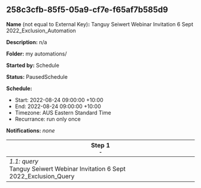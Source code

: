 ## 258c3cfb-85f5-05a9-cf7e-f65af7b585d9

**Name** (not equal to External Key)**:** Tanguy Seiwert Webinar Invitation 6 Sept 2022_Exclusion_Automation

**Description:** n/a

**Folder:** my automations/

**Started by:** Schedule

**Status:** PausedSchedule

**Schedule:**

* Start: 2022-08-24 09:00:00 +10:00
* End: 2022-08-24 09:00:00 +10:00
* Timezone: AUS Eastern Standard Time
* Recurrance: run only once

**Notifications:** _none_


| Step 1<br>_<small>-</small>_ |
| --- |
| _1.1: query_<br>Tanguy Seiwert Webinar Invitation 6 Sept 2022_Exclusion_Query |
